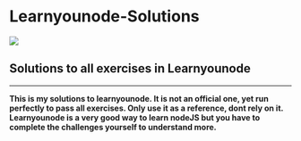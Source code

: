 # Learnyounode-Solutions
![](http://i.imgur.com/fdLwO2t.png)  

## Solutions to all exercises in Learnyounode 
--------
**This is my solutions to learnyounode. It is not an official one, yet run perfectly to pass all exercises. Only use it as a reference, dont rely on it. Learnyounode is a very good way to learn nodeJS but you have to complete the challenges yourself to understand more.**
